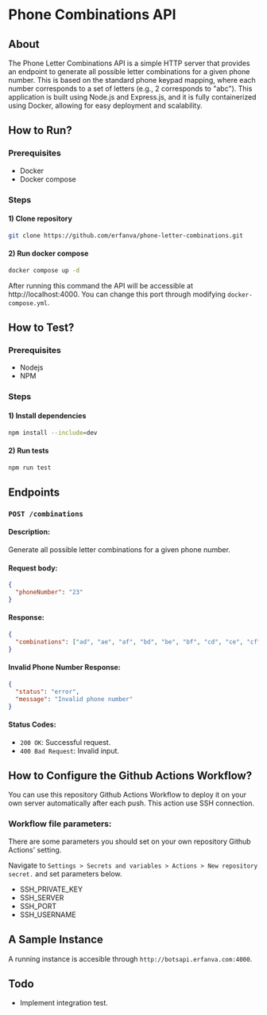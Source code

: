 # Phone Combinations API

## About

The Phone Letter Combinations API is a simple HTTP server that provides an endpoint to generate all possible letter combinations for a given phone number. This is based on the standard phone keypad mapping, where each number corresponds to a set of letters (e.g., 2 corresponds to "abc"). This application is built using Node.js and Express.js, and it is fully containerized using Docker, allowing for easy deployment and scalability.

## How to Run?

### Prerequisites

- Docker
- Docker compose

### Steps

#### 1) Clone repository

```bash
git clone https://github.com/erfanva/phone-letter-combinations.git
```

#### 2) Run docker compose

```bash
docker compose up -d
```

After running this command the API will be accessible at http://localhost:4000. You can change this port through modifying `docker-compose.yml`.

## How to Test?

### Prerequisites

- Nodejs
- NPM

### Steps

#### 1) Install dependencies

```bash
npm install --include=dev
```

#### 2) Run tests

```bash
npm run test
```

## Endpoints

### `POST /combinations`

#### Description:

Generate all possible letter combinations for a given phone number.

#### Request body:

```json
{
  "phoneNumber": "23"
}
```

#### Response:

```json
{
  "combinations": ["ad", "ae", "af", "bd", "be", "bf", "cd", "ce", "cf"]
}
```

#### Invalid Phone Number Response:

```json
{
  "status": "error",
  "message": "Invalid phone number"
}
```

#### Status Codes:

- `200 OK`: Successful request.
- `400 Bad Request`: Invalid input.

## How to Configure the Github Actions Workflow?

You can use this repository Github Actions Workflow to deploy it on your own server automatically after each push. This action use SSH connection.

### Workflow file parameters:

There are some parameters you should set on your own repository Github Actions' setting.

Navigate to `Settings > Secrets and variables > Actions > New repository secret.` and set parameters below.

- SSH_PRIVATE_KEY
- SSH_SERVER
- SSH_PORT
- SSH_USERNAME

## A Sample Instance

A running instance is accesible through `http://botsapi.erfanva.com:4000`.

## Todo

- Implement integration test.
